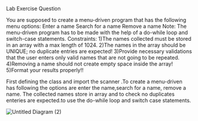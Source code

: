 Lab Exercise Question

You are supposed to create a menu-driven program that has the following menu options: Enter a name Search for a name Remove a name Note: The menu-driven program has to be made with the help of a do-while loop and switch-case statements. Constraints: 1)The names collected must be stored in an array with a max length of 1024. 2)The names in the array should be UNIQUE; no duplicate entries are expected! 3)Provide necessary validations that the user enters only valid names that are not going to be repeated. 4)Removing a name should not create empty space inside the array! 5)Format your results properly!!

First defining the class and import the scanner .To create a menu-driven has following the options are enter the name,search for a name, remove a name. The collected names store in array and to check no duplicates enteries are expected.to use the do-while loop and switch case statements.

![Untitled Diagram (2)](https://github.com/agnal1892000/22122006-MDS273L.java/assets/118061144/f6015649-7437-4170-a6f1-6fd986a0bee3)
